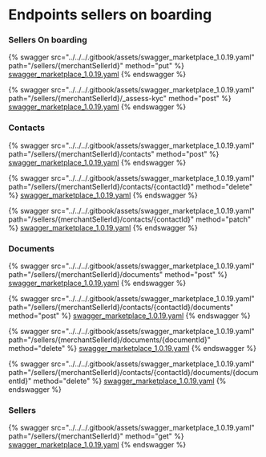 # Endpoints sellers on boarding

### Sellers On boarding

{% swagger src="../../../.gitbook/assets/swagger_marketplace_1.0.19.yaml" path="/sellers/{merchantSellerId}" method="put" %}
[swagger_marketplace_1.0.19.yaml](../../../.gitbook/assets/swagger_marketplace_1.0.19.yaml)
{% endswagger %}

{% swagger src="../../../.gitbook/assets/swagger_marketplace_1.0.19.yaml" path="/sellers/{merchantSellerId}/_assess-kyc" method="post" %}
[swagger_marketplace_1.0.19.yaml](../../../.gitbook/assets/swagger_marketplace_1.0.19.yaml)
{% endswagger %}

### Contacts

{% swagger src="../../../.gitbook/assets/swagger_marketplace_1.0.19.yaml" path="/sellers/{merchantSellerId}/contacts" method="post" %}
[swagger_marketplace_1.0.19.yaml](../../../.gitbook/assets/swagger_marketplace_1.0.19.yaml)
{% endswagger %}

{% swagger src="../../../.gitbook/assets/swagger_marketplace_1.0.19.yaml" path="/sellers/{merchantSellerId}/contacts/{contactId}" method="delete" %}
[swagger_marketplace_1.0.19.yaml](../../../.gitbook/assets/swagger_marketplace_1.0.19.yaml)
{% endswagger %}

{% swagger src="../../../.gitbook/assets/swagger_marketplace_1.0.19.yaml" path="/sellers/{merchantSellerId}/contacts/{contactId}" method="patch" %}
[swagger_marketplace_1.0.19.yaml](../../../.gitbook/assets/swagger_marketplace_1.0.19.yaml)
{% endswagger %}

### Documents

{% swagger src="../../../.gitbook/assets/swagger_marketplace_1.0.19.yaml" path="/sellers/{merchantSellerId}/documents" method="post" %}
[swagger_marketplace_1.0.19.yaml](../../../.gitbook/assets/swagger_marketplace_1.0.19.yaml)
{% endswagger %}

{% swagger src="../../../.gitbook/assets/swagger_marketplace_1.0.19.yaml" path="/sellers/{merchantSellerId}/contacts/{contactId}/documents" method="post" %}
[swagger_marketplace_1.0.19.yaml](../../../.gitbook/assets/swagger_marketplace_1.0.19.yaml)
{% endswagger %}

{% swagger src="../../../.gitbook/assets/swagger_marketplace_1.0.19.yaml" path="/sellers/{merchantSellerId}/documents/{documentId}" method="delete" %}
[swagger_marketplace_1.0.19.yaml](../../../.gitbook/assets/swagger_marketplace_1.0.19.yaml)
{% endswagger %}

{% swagger src="../../../.gitbook/assets/swagger_marketplace_1.0.19.yaml" path="/sellers/{merchantSellerId}/contacts/{contactId}/documents/{documentId}" method="delete" %}
[swagger_marketplace_1.0.19.yaml](../../../.gitbook/assets/swagger_marketplace_1.0.19.yaml)
{% endswagger %}

### Sellers

{% swagger src="../../../.gitbook/assets/swagger_marketplace_1.0.19.yaml" path="/sellers/{merchantSellerId}" method="get" %}
[swagger_marketplace_1.0.19.yaml](../../../.gitbook/assets/swagger_marketplace_1.0.19.yaml)
{% endswagger %}
